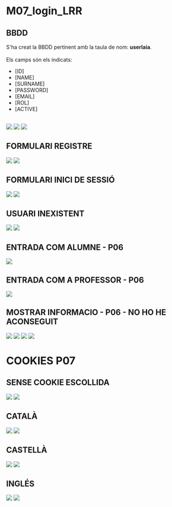 # M07_login_LRR

## BBDD

S'ha creat la BBDD pertinent amb la taula de nom: **userlaia**. 
<br><br>
Els camps són els indicats: 
* [ID]
* [NAME]
* [SURNAME]
* [PASSWORD]
* [EMAIL]
* [ROL]
* [ACTIVE]
<br>
<img src="https://i.imgur.com/ITzvFk2.png">
<img src="https://i.imgur.com/BqppIk0.png">
<img src="https://i.imgur.com/FyyU7Ot.png">

## FORMULARI REGISTRE
<img src="https://i.imgur.com/n8J4aQx.png">
<img src="https://i.imgur.com/K3bUAou.png">

## FORMULARI INICI DE SESSIÓ
<img src="https://i.imgur.com/Dg8hL62.png">
<img src="https://i.imgur.com/wf3SSFO.png">

## USUARI INEXISTENT
<img src="https://i.imgur.com/B8EkREe.png">
<img src="https://i.imgur.com/FAwaa5B.png">

## ENTRADA COM ALUMNE - P06
<img src="https://i.imgur.com/sgjl9fo.png">

## ENTRADA COM A PROFESSOR - P06
<img src="https://i.imgur.com/aK09Io6.png">

## MOSTRAR INFORMACIO - P06 - NO HO HE ACONSEGUIT
<img src="https://i.imgur.com/4nF10zL.png">
<img src="https://i.imgur.com/bsie74J.png">
<img src="https://i.imgur.com/vrcPIYu.png">
<img src="https://i.imgur.com/esf9Rz4.png">

# COOKIES P07

## SENSE COOKIE ESCOLLIDA

<img src="https://i.imgur.com/s88t4xi.png">
<img src="https://i.imgur.com/T51wMyw.png">


## CATALÀ

<img src="https://i.imgur.com/El7tBMS.png">
<img src="https://i.imgur.com/TjJhUXi.png">


## CASTELLÀ

<img src="https://i.imgur.com/KsmWC47.png">
<img src="https://i.imgur.com/ww7Er7U.png">


## INGLÉS

<img src="https://i.imgur.com/cwOiCSu.png">
<img src="https://i.imgur.com/tCgImdD.png">

